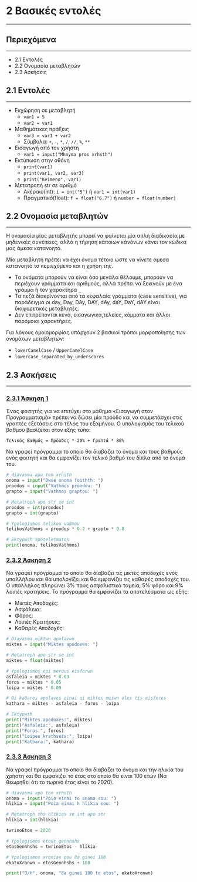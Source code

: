 # 2 Βασικές εντολές

---

## Περιεχόμενα

---

- 2.1 Εντολές
- 2.2 Ονομασία μεταβλητών
- 2.3 Ασκήσεις

## 2.1 Εντολές

---

- Εκχώρηση σε μεταβλητή
    - `var1 = 5`
    - `var2 = var1`
- Μαθημάτικες πράξεις
    - `var3 = var1 + var2`
    - Σύμβολα: `+`, `-`, `*`, `/`, `//`, `%`, `**`
- Εισαγωγή από τον χρήστη
    - `var1 = input("Mhnyma pros xrhsth")`
- Εκτύπωση στην οθόνη
    - `print(var1)`
    - `print(var1, var2, var3)`
    - `print("Keimeno", var1)`
- Μετατροπή str σε αριθμό
    - Ακέραιο(int): `i = int("5")` ή `var1 = int(var1)`
    - Πραγματικό(float): `f = float("6.7")` ή `number = float(number)`

## 2.2 Ονομασία μεταβλητών

---

Η ονομασία μίας μεταβλητής μπορεί να φαίνεται μία απλή διαδικασία με μηδενικές συνέπειες, αλλά η τήρηση κάποιων κάνόνων κάνει τον κώδικα μας άμεσα κατανοητό.

Μία μεταβλητή πρέπει να έχει όνομα τέτοιο ώστε να γίνετε άμεσα κατανοητό το περιεχόμενο και η χρήση της.

- Τα ονόματα μπορούν να είναι όσο μεγάλα θέλουμε, μπορούν να περιέχουν γράμματα και αριθμούς, αλλά πρέπει να ξεκινούν με ένα γράμμα ή τον  χαρακτήρα  `_`
- Τα πεζά διακρίνονται από τα κεφαλαία γράμματα (case sensitive), για παράδειγμα οι day, Day, DAy, DAY, dAy, daY, DaY, dAY είναι διαφορετικές μεταβλητές.
- Δεν επιτρέπονται κενά, εισαγωγικά,τελείες, κόμματα και άλλοι παρόμοιοι χαρακτήρες.

Για λόγους ομοιομορφίας υπάρχουν 2 βασικοί τρόποι μορφοποίησης των ονομάτων μεταβλητών:

- `lowerCamelCase` / `UpperCamelCase`
- `lowercase_separated_by_underscores`

## 2.3 Ασκήσεις

---

### [2.3.1 Άσκηση 1](source/lab_02/lab_02_exercise_1a.py)

Ένας φοιτητής για να επιτύχει στο μάθημα «Εισαγωγή στον Προγραμματισμό» πρέπει να δώσει μία πρόοδο και να συμμετάσχει στις γραπτές εξετάσεις στο τέλος του εξαμήνου. Ο υπολογισμός του τελικού βαθμού βασίζεται στον εξής τύπο:

`Τελικός Βαθμός = Πρόοδος * 20% + Γραπτά * 80%`

Να γραφεί πρόγραμμα το οποίο θα διαβάζει το όνομα και τους βαθμούς ενός φοιτητή και θα εμφανίζει τον τελικό βαθμό του δίπλα από το όνομά του.

```python
# diavasma apo ton xrhsth
onoma = input("Dwse onoma foithth: ")
proodos = input("Vathmos proodou: ")
grapto = input("Vathmos graptou: ")

# Metatroph apo str se int
proodos = int(proodos)
grapto = int(grapto)

# Ypologismos telikou va8mou
telikosVathmos = proodos * 0.2 + grapto * 0.8

# Ektypwsh apotelesmatos
print(onoma, telikosVathmos)
```

### [2.3.2 Άσκηση 2](source/lab_02/lab_02_exercise_2a.py)

Να γραφεί πρόγραμμα το οποίο θα διαβάζει τις μικτές αποδοχές ενός υπαλλήλου και θα υπολογίζει και θα εμφανίζει τις καθαρές αποδοχές του. Ο υπάλληλος πληρώνει 3% προς ασφαλιστικά ταμεία, 5% φόρο και 9% λοιπές κρατήσεις. Το πρόγραμμα θα εμφανίζει τα αποτελέσματα ως εξής:

* Μικτές Αποδοχές:
* Ασφάλεια:
* Φόρος:
* Λοιπές Κρατήσεις:
* Καθαρές Αποδοχές:

```python
# Diavasma miktwn apolavwn
miktes = input("Miktes apodoxes: ")

# Metatroph apo str se int
miktes = float(miktes)

# Ypologismos epi merous eisforwn
asfaleia = miktes * 0.03
foros = miktes * 0.05
loipa = miktes * 0.09

# Oi ka8ares apolaves einai oi miktes meiwn oles tis eisfores
kathara = miktes - asfaleia - foros - loipa

# Ektypwsh
print("Miktes apodoxes:", miktes)
print("Asfaleia:", asfaleia)
print("Foros:", foros)
print("Loipes krathseis:", loipa)
print("Kathara:", kathara)
```

### [2.3.3 Άσκηση 3](source/lab_02/lab_02_exercise_3a.py)

Να γραφεί πρόγραμμα το οποίο θα διαβάζει το όνομα και την ηλικία του χρήστη και θα εμφανίζει το έτος στο οποίο θα είναι 100 ετών (Να θεωρηθεί ότι το τωρινό έτος είναι το 2020).

```python
# diavasma apo ton xrhsth
onoma = input("Poio einai to onoma sou: ")
hlikia = input("Poia einai h hlikia sou: ")

# Metatroph ths hlikias se int apo str
hlikia = int(hlikia)

twrinoEtos = 2020

# Ypologismos etous gennhshs
etosGennhshs = twrinoEtos - hlikia

# Ypologismos xronias pou 8a ginei 100
ekatoXronwn = etosGennhshs + 100

print("O/H", onoma, "8a ginei 100 to etos", ekatoXronwn)
```
